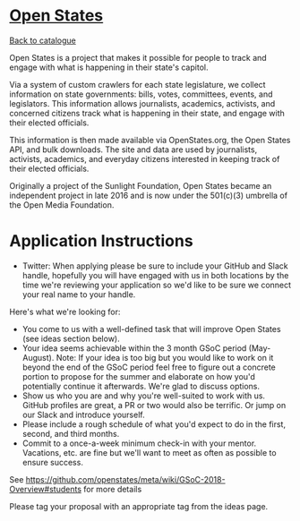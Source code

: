 
# [Open States](https://openstates.org)

[Back to catalogue](../README.md#open-states)

Open States is a project that makes it possible for people to track and engage with what is happening in their state's capitol.

Via a system of custom crawlers for each state legislature, we collect information on state governments: bills, votes, committees, events, and legislators. This information allows journalists, academics, activists, and concerned citizens track what is happening in their state, and engage with their elected officials.

This information is then made available via OpenStates.org, the Open States API, and bulk downloads. The site and data are used by journalists, activists, academics, and everyday citizens interested in keeping track of their elected officials.

Originally a project of the Sunlight Foundation, Open States became an independent project in late 2016 and is now under the 501(c)(3) umbrella of the Open Media Foundation.

# Application Instructions

* Twitter: When applying please be sure to include your GitHub and Slack handle, hopefully you will have engaged with us in both locations by the time we're reviewing your application so we'd like to be sure we connect your real name to your handle.

Here's what we're looking for:

- You come to us with a well-defined task that will improve Open States (see ideas section below).
- Your idea seems achievable within the 3 month GSoC period (May-August).
Note: If your idea is too big but you would like to work on it beyond the end of the GSoC period feel free to figure out a concrete portion to propose for the summer and elaborate on how you'd potentially continue it afterwards. We're glad to discuss options.
- Show us who you are and why you're well-suited to work with us. GitHub profiles are great, a PR or two would also be terrific. Or jump on our Slack and introduce yourself.
- Please include a rough schedule of what you'd expect to do in the first, second, and third months.
- Commit to a once-a-week minimum check-in with your mentor. Vacations, etc. are fine but we'll want to meet as often as possible to ensure success.

See https://github.com/openstates/meta/wiki/GSoC-2018-Overview#students for more details

Please tag your proposal with an appropriate tag from the ideas page.